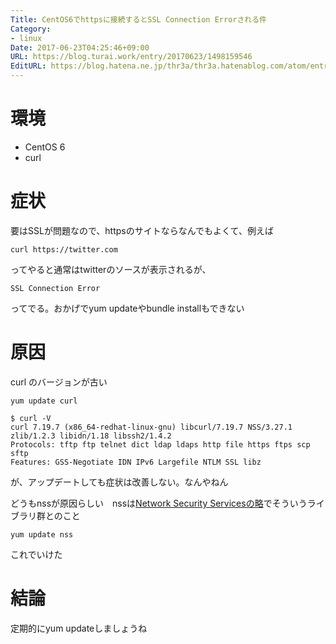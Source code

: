 ```yaml
---
Title: CentOS6でhttpsに接続するとSSL Connection Errorされる件
Category:
- linux
Date: 2017-06-23T04:25:46+09:00
URL: https://blog.turai.work/entry/20170623/1498159546
EditURL: https://blog.hatena.ne.jp/thr3a/thr3a.hatenablog.com/atom/entry/8599973812273034364
---
```


# 環境

- CentOS 6 
- curl 


# 症状

要はSSLが問題なので、httpsのサイトならなんでもよくて、例えば

```
curl https://twitter.com
```

ってやると通常はtwitterのソースが表示されるが、

```
SSL Connection Error
```

ってでる。おかげでyum updateやbundle installもできない

# 原因

curl のバージョンが古い

```
yum update curl 
```

```
$ curl -V
curl 7.19.7 (x86_64-redhat-linux-gnu) libcurl/7.19.7 NSS/3.27.1 zlib/1.2.3 libidn/1.18 libssh2/1.4.2
Protocols: tftp ftp telnet dict ldap ldaps http file https ftps scp sftp 
Features: GSS-Negotiate IDN IPv6 Largefile NTLM SSL libz
```

が、アップデートしても症状は改善しない。なんやねん

どうもnssが原因らしい　nssは[Network Security Servicesの略](https://ja.wikipedia.org/wiki/Network_Security_Services)でそういうライブラリ群とのこと

```
yum update nss
```

これでいけた

# 結論

定期的にyum updateしましょうね
